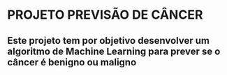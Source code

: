 # PROJETO PREVISÃO DE CÂNCER
## Este projeto tem por objetivo desenvolver um algoritmo de Machine Learning para prever se o câncer é benigno ou maligno
